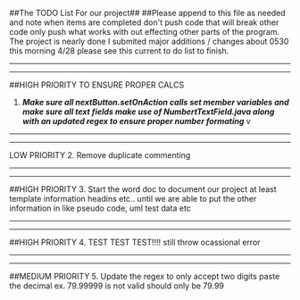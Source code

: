 ##The TODO List For our project##
##Please append to this file as needed and note when items are completed don't push code that will break other code only push what works with out effecting other parts of the program. The project is nearly done I submited major additions / changes about 0530 this morning  4/28 please see this current to do list to finish.
               
***
***
##HIGH PRIORITY TO ENSURE PROPER CALCS
1. <strong>*Make sure all nextButton.setOnAction calls set member variables and make sure all text fields make use of NumbertTextField.java along with an updated regex to ensure proper number formating*</strong> v


***
***
LOW PRIORITY
2. Remove duplicate commenting


***
***
##HIGH PRIORITY
3. Start the word doc to document our project at least template information headins etc.. until we are able to put the other information in like pseudo code, uml test data etc


***
***
##HIGH PRIORITY
4. TEST TEST TEST!!!! still throw ocassional error

***
***
##MEDIUM PRIORITY
5. Update the regex to only accept two digits paste the decimal ex. 79.99999 is not valid should only be 79.99



